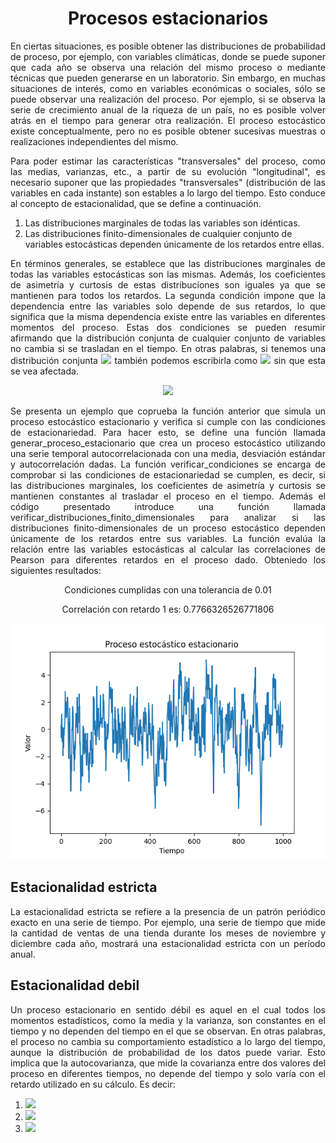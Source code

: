 <h1 align="center">Procesos estacionarios</h1>

<p align="justify">En ciertas situaciones, es posible obtener las distribuciones de probabilidad de proceso, por ejemplo, con variables climáticas, donde se puede suponer que cada año se observa una relación del mismo proceso o mediante técnicas que pueden generarse en un laboratorio. Sin embargo, en muchas situaciones de interés, como en variables económicas o sociales, sólo se puede observar una realización del proceso. Por ejemplo, si se observa la serie de crecimiento anual de la riqueza de un país, no es posible volver atrás en el tiempo para generar otra realización. El proceso estocástico existe conceptualmente, pero no es posible obtener sucesivas muestras o realizaciones independientes del mismo.</p> 

<p align="justify">Para poder estimar las características "transversales" del proceso, como las medias, varianzas, etc., a partir de su evolución "longitudinal", es necesario suponer que las propiedades "transversales" (distribución de las variables en cada instante) son estables a lo largo del tiempo. Esto conduce al concepto de estacionalidad, que se define a continuación.</p> 

<ol>
  <li>Las distribuciones marginales de todas las variables son idénticas. </li>
  <li>Las distribuciones finito-dimensionales de cualquier conjunto de variables estocásticas dependen únicamente de los retardos entre ellas.</li>
</ol>

<p align="justify">En términos generales, se establece que las distribuciones marginales de todas las variables estocásticas son las mismas. Además, los coeficientes de asimetría y curtosis de estas distribuciones son iguales ya que se mantienen para todos los retardos. La segunda condición impone que la dependencia entre las variables solo depende de sus retardos, lo que significa que la misma dependencia existe entre las variables en diferentes momentos del proceso. Estas dos condiciones se pueden resumir afirmando que la distribución conjunta de cualquier conjunto de variables no cambia si se trasladan en el tiempo. En otras palabras, si tenemos una distribución conjunta <img src="https://latex.codecogs.com/svg.image?F(z_{i},z_{j},....,z_{k})"> también podemos escribirla como <img src="https://latex.codecogs.com/svg.image?F(z_{i+h},z_{j+h},...,z_{k+h})">  sin que esta se vea afectada.</p> 

<p align="center"><img src="https://latex.codecogs.com/svg.image?F(z_{i},z_{j},...,z_{k+h})=F(z_{i+h},z_{j+h},...,z_{k+h}) "></p>

<p align="justify">Se presenta un ejemplo que coprueba la función anterior que simula un proceso estocástico estacionario y verifica si cumple con las condiciones de estacionariedad. Para hacer esto, se define una función llamada generar_proceso_estacionario que crea un proceso estocástico utilizando una serie temporal autocorrelacionada con una media, desviación estándar y autocorrelación dadas. La función verificar_condiciones se encarga de comprobar si las condiciones de estacionariedad se cumplen, es decir, si las distribuciones marginales, los coeficientes de asimetría y curtosis se mantienen constantes al trasladar el proceso en el tiempo. Además el código presentado introduce una función llamada verificar_distribuciones_finito_dimensionales para analizar si las distribuciones finito-dimensionales de un proceso estocástico dependen únicamente de los retardos entre sus variables. La función evalúa la relación entre las variables estocásticas al calcular las correlaciones de Pearson para diferentes retardos en el proceso dado. Obteniedo los siguientes resultados: </p> 

<p align="center">
Condiciones cumplidas con una tolerancia de 0.01
</p> 
<p align="center">
Correlación con retardo 1 es: 0.7766326526771806
</p> 

<p align="center">
<img src="https://github.com/topassky/Analitica-de-datos/blob/master/4.%20Procesos%20estacionarios/Figure_1.png">
</p>

<h2 align="justify">Estacionalidad estricta</h1>

<p align="justify">La estacionalidad estricta se refiere a la presencia de un patrón periódico exacto en una serie de tiempo. Por ejemplo, una serie de tiempo que mide la cantidad de ventas de una tienda durante los meses de noviembre y diciembre cada año, mostrará una estacionalidad estricta con un período anual.</p> 

<h2 align="justify">Estacionalidad debil</h1>

<p align="justify">Un proceso estacionario en sentido débil es aquel en el cual todos los momentos estadísticos, como la media y la varianza, son constantes en el tiempo y no dependen del tiempo en el que se observan. En otras palabras, el proceso no cambia su comportamiento estadístico a lo largo del tiempo, aunque la distribución de probabilidad de los datos puede variar. Esto implica que la autocovarianza, que mide la covarianza entre dos valores del proceso en diferentes tiempos, no depende del tiempo y solo varía con el retardo utilizado en su cálculo. Es decir: </p> 

1. <img src="https://latex.codecogs.com/svg.image?\mu_{t}&space;=&space;\mu&space;=&space;cte">
2. <img src="https://latex.codecogs.com/svg.image?\sigma_{t}&space;=&space;\sigma&space;=&space;cte">
3. <img src="https://latex.codecogs.com/svg.image?\gamma(t,t-k)=E[(z_{t}-\mu)(z_{t-k}-\mu)]&space;">






